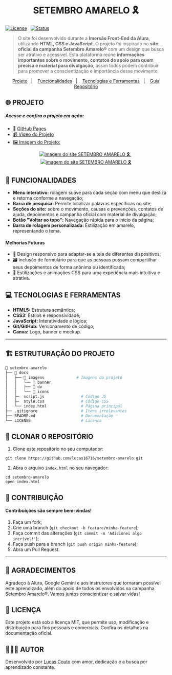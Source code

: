 <h1 align="center">SETEMBRO AMARELO 🎗️</h1>

<div>
  
[![License](https://img.shields.io/badge/Licença-MIT-yellow)](./LICENSE)&nbsp;&nbsp;
[![Status](https://img.shields.io/badge/Status-Desenvolvendo_melhorias-blue)]()

</div>
 
> O site foi desenvolvido durante a **Imersão Front-End da Alura**, utilizando **HTML, CSS e JavaScript**. O projeto foi inspirado no **site oficial da campanha Setembro Amarelo®** com um design que busca ser atrativo e acessível. Esta plataforma reúne **informações importantes sobre o movimento, contatos de apoio para quem precisa e material para divulgação**, assim todos podem contribuir para promover a conscientização e importância desse movimento.

<p align="center">
  <a href="#-projeto">Projeto</a>&nbsp;&nbsp;&nbsp;|&nbsp;&nbsp;&nbsp;
  <a href="#-funcionalidades">Funcionalidades</a>&nbsp;&nbsp;&nbsp;|&nbsp;&nbsp;&nbsp;
  <a href="#-tecnologias-e-ferramentas">Tecnologias e Ferramentas</a>&nbsp;&nbsp;&nbsp;|&nbsp;&nbsp;&nbsp;
  <a href="#-estruturação-do-projeto">Guia Repositório</a>
</p>


<h2>🌐 PROJETO</h2>
<h5>Acesse e confira o projeto em ação:</h5>

* 🔗 <a href="https://lucas16716.github.io/setembro-amarelo/">GitHub Pages
* 📹 <a href="https://drive.google.com/file/d/1gq1bJRB8ZH7NV1mHLzFkXgGT-SVYWEil/view?usp=sharing">Vídeo do Projeto
* 🖼️ Imagem do Projeto:

<div align="center">
  
   <a target="_blank" href="https://lucas16716.github.io/setembro-amarelo/">
   <img href="https://lucas16716.github.io/setembro-amarelo/" src="./docs/imagens/dv/mockup1.jpg" alt="imagem do site SETEMBRO AMARELO 🎗️">
   </a>
   &nbsp;
   <a target="_blank" href="https://lucas16716.github.io/setembro-amarelo/">
   <img href="https://lucas16716.github.io/setembro-amarelo/" src="./docs/imagens/dv/mockup2.jpg" alt="imagem do site SETEMBRO AMARELO 🎗️">
   </a>
   
 </div>


 <h2>🚀 FUNCIONALIDADES</h2>

* **Menu interativo:** rolagem suave para cada seção com menu que desliza e retorna conforme a navegação;
* **Barra de pesquisa:** Permite localizar palavras específicas no site;
* **Seções do site:** sobre o movimento, causas e prevenções, contatos de ajuda, depoimentos e campanha oficial com material de divulgação;
* **Botão "Voltar ao topo":** Navegação rápida para o início da página;
* **Barra de rolagem personalizada:** Estilização em amarelo, representando o tema.

<h4>Melhorias Futuras</h4>

* 📲 Design responsivo para adaptar-se a tela de diferentes dispositivos;
* 🗃️ Inclusão de formulário para que as pessoas possam compartilhar seus depoimentos de forma anônima ou identificada;
* 🎨 Estilizações e animações CSS para uma experiência mais intuitiva e atrativa.


<h2>💻 TECNOLOGIAS E FERRAMENTAS</h2>

* **HTML5:** Estrutura semântica;
* **CSS3:** Estilos e responsividade;
* **JavaScript:** Interatividade e lógica;
* **Git/GitHub:** Versionamento de código;
* **Canva:** Logo, banner e mockup.

---

<h2>🏗️ ESTRUTURAÇÃO DO PROJETO</h2>

```bash
📁 setembro-amarelo
├── 📁 docs
│   ├── 📂 imagens              # Imagens do projeto
│   │   └── 📂 banner
│   │   ├── 📂 dv
│   │   └── 📂 icons            
│   ├─  script.js                # Código JS
│   ├─  style.css                # Código CSS
│   └── index.html               # Página principal
├── .gitignore                   # Itens irrelevantes
├── README.md                    # Documentação
└── LICENSE                      # Licença
```

<h2>👥 CLONAR O REPOSITÓRIO</h2>

1. Clone este repositório no seu computador:
```
git clone https://github.com/lucas16716/setembro-amarelo.git
```

2. Abra o arquivo ```index.html``` no seu navegador:
```
cd setembro-amarelo
open index.html
```

<h2>🤝 CONTRIBUIÇÃO</h2>
<h4>Contribuições são sempre bem-vindas!</h4>

1. Faça um fork;
2. Crie uma branch (```git checkout -b feature/minha-feature```);
3. Faça commit das alterações (```git commit -m 'Adicionei algo incrível!'```);
4. Faça push para a branch (```git push origin minha-feature```);
5. Abra um Pull Request.

---

<h2>💬 AGRADECIMENTOS</h2>
Agradeço à Alura, Google Gemini e aos instrutores que tornaram possível este aprendizado, além do apoio de todos os envolvidos na campanha Setembro Amarelo®. Vamos juntos conscientizar e salvar vidas!


<h2>📝 LICENÇA</h2>
<p>Este projeto está sob a licença MIT, que permite uso, modificação e distribuição para fins pessoais e comerciais. Confira os detalhes na documentação oficial.</p>



<h2>🧑🏻‍💻 AUTOR </h2>
<p>Desenvolvido por <a href="https://www.linkedin.com/in/lucas-coutoti/">Lucas Couto<a/> com amor, dedicação e a busca por aprendizado constante.</p>


